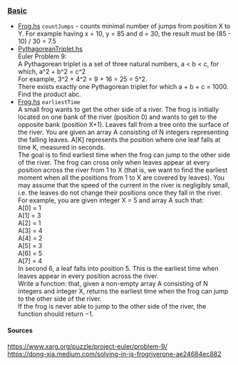 ### <ins>Basic</ins>

- [Frog.hs](Frog.hs) `countJumps` - counts minimal number of jumps from position X to Y.
For example having x = 10, y = 85 and d = 30, the result must be (85 - 10) / 30 = 7.5
- [PythagoreanTriplet.hs](PythagoreanTriplet.hs)  
Euler Problem 9:   
A Pythagorean triplet is a set of three natural numbers, a < b < c, for which, a^2 + b^2 = c^2   
For example, 3^2 + 4^2 = 9 + 16 = 25 = 5^2.   
There exists exactly one Pythagorean triplet for which a + b + c = 1000.   
Find the product abc.   
- [Frog.hs](Frog.hs) `earliestTime`   
A small frog wants to get the other side of a river. The frog is initially located on one bank of the river (position 0) and wants to get to the opposite bank (position X+1). Leaves fall from a tree onto the surface of the river. 
You are given an array A consisting of N integers representing the falling leaves. A[K] represents the position where one leaf falls at time K, measured in seconds.   
The goal is to find earliest time when the frog can jump to the other side of the river. The frog can cross only when leaves appear at every position across the river from 1 to X (that is, we want to find the earliest moment when all the positions from 1 to X are covered by leaves). You may assume that the speed of the current in the river is negligibly small, i.e. the leaves do not change their positions once they fall in the river.   
For example, you are given integer X = 5 and array A such that:   
    A[0] = 1   
    A[1] = 3    
    A[2] = 1     
    A[3] = 4   
    A[4] = 2   
    A[5] = 3   
    A[6] = 5   
    A[7] = 4   
In second 6, a leaf falls into position 5. This is the earliest time when leaves appear in every position across the river.   
Write a function: that, given a non-empty array A consisting of N integers and integer X, returns the earliest time when the frog can jump to the other side of the river.   
If the frog is never able to jump to the other side of the river, the function should return −1.   

#### Sources
https://www.xarg.org/puzzle/project-euler/problem-9/   
https://dong-xia.medium.com/solving-in-js-frogriverone-ae24684ec882 

